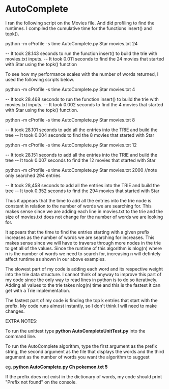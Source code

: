 # AutoComplete

I ran the following script on the Movies file. And did profiling to find the runtimes. I compiled the cumulative time for the functions insert() and topk(). 

python -m cProfile -s time AutoComplete.py Star movies.txt 24

-- It took 28.143 seconds to run the function insert() to build the trie with movies.txt inputs. 
-- It took 0.011 seconds to find the 24 movies that started with Star using the topk() function

To see how my performance scales with the number of words returned, I used the following scripts below. 

python -m cProfile -s time AutoComplete.py Star movies.txt 4

-- It took 28.468 seconds to run the function insert() to build the trie with movies.txt inputs. 
-- It took 0.002 seconds to find the 4 movies that started with Star using the topk() function. 

python -m cProfile -s time AutoComplete.py Star movies.txt 8

-- It took 28.101 seconds to add all the entries into the TRIE and build the tree
-- It took 0.004 seconds to find the 8 movies that started with Star

python -m cProfile -s time AutoComplete.py Star movies.txt 12

-- It took 28.151 seconds to add all the entries into the TRIE and build the tree
-- It took 0.007 seconds to find the 12 movies that started with Star

python -m cProfile -s time AutoComplete.py Star movies.txt 2000 //note only searched 294 entries 

-- It took 28,458 seconds to add all the entries into the TRIE and build the tree
-- It took 0.352 seconds to find the 294 movies that started with Star

Thus it appears that the time to add all the entries into the trie node is constant in relation to the number of words we are searching for. This makes sense since we are adding each line in movies.txt to the trie and the size of movies.txt does not change for the number of words we are looking for. 

It appears that the time to find the entries starting with a given prefix increases as the number of words we are searching for increases. This makes sense since we will have to traverse through more nodes in the trie to get all of the values. Since the runtime of this algorithm is nlog(n) where n is the number of words we need to search for, increasing n will defintely affect runtime as shown in our above examples. 

The slowest part of my code is adding each word and its respective weight into the trie data structure. I cannot think of anyway to improve this part of my code since the only way to read lines in python is to do so iteratively. Adding all values to the trie takes nlog(n) time and this is the fastest it can get with a Trie implementation. 

The fastest part of my code is finding the top k entries that start with the prefix. My code runs almost instantly, so I don't think I will need to make changes.

EXTRA NOTES:

To run the unittest type **python AutoCompleteUnitTest.py** into the command line. 

To run the AutoComplete algorithm, type the first argument as the prefix string, the second argument as the file that displays the words and the third argument as the number of words you want the algorithm to suggest

eg. **python AutoComplete.py Ch pokemon.txt 5**

If the prefix does not exist in the dictionary of words, my code should print "Prefix not found" on the console. 






